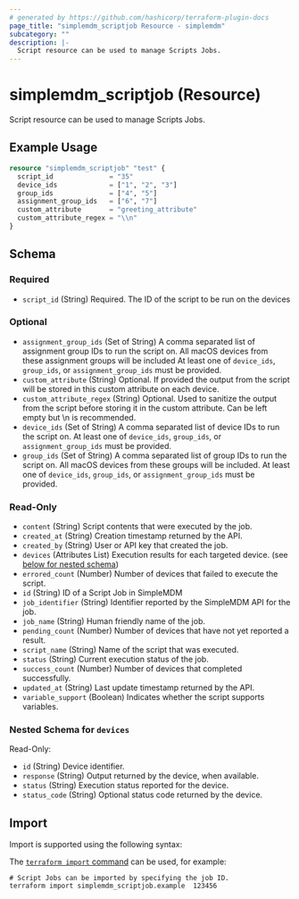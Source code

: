 ```yaml
---
# generated by https://github.com/hashicorp/terraform-plugin-docs
page_title: "simplemdm_scriptjob Resource - simplemdm"
subcategory: ""
description: |-
  Script resource can be used to manage Scripts Jobs.
---
```


# simplemdm_scriptjob (Resource)

Script resource can be used to manage Scripts Jobs.

## Example Usage

```terraform
resource "simplemdm_scriptjob" "test" {
  script_id              = "35"
  device_ids             = ["1", "2", "3"]
  group_ids              = ["4", "5"]
  assignment_group_ids   = ["6", "7"]
  custom_attribute       = "greeting_attribute"
  custom_attribute_regex = "\\n"
}
```

<!-- schema generated by tfplugindocs -->
## Schema

### Required

- `script_id` (String) Required. The ID of the script to be run on the devices

### Optional

- `assignment_group_ids` (Set of String) A comma separated list of assignment group IDs to run the script on. All macOS devices from these assignment groups will be included At least one of `device_ids`, `group_ids`, or `assignment_group_ids` must be provided.
- `custom_attribute` (String) Optional. If provided the output from the script will be stored in this custom attribute on each device.
- `custom_attribute_regex` (String) Optional. Used to sanitize the output from the script before storing it in the custom attribute. Can be left empty but \n is recommended.
- `device_ids` (Set of String) A comma separated list of device IDs to run the script on. At least one of `device_ids`, `group_ids`, or `assignment_group_ids` must be provided.
- `group_ids` (Set of String) A comma separated list of group IDs to run the script on. All macOS devices from these groups will be included. At least one of `device_ids`, `group_ids`, or `assignment_group_ids` must be provided.

### Read-Only

- `content` (String) Script contents that were executed by the job.
- `created_at` (String) Creation timestamp returned by the API.
- `created_by` (String) User or API key that created the job.
- `devices` (Attributes List) Execution results for each targeted device. (see [below for nested schema](#nestedatt--devices))
- `errored_count` (Number) Number of devices that failed to execute the script.
- `id` (String) ID of a Script Job in SimpleMDM
- `job_identifier` (String) Identifier reported by the SimpleMDM API for the job.
- `job_name` (String) Human friendly name of the job.
- `pending_count` (Number) Number of devices that have not yet reported a result.
- `script_name` (String) Name of the script that was executed.
- `status` (String) Current execution status of the job.
- `success_count` (Number) Number of devices that completed successfully.
- `updated_at` (String) Last update timestamp returned by the API.
- `variable_support` (Boolean) Indicates whether the script supports variables.

<a id="nestedatt--devices"></a>
### Nested Schema for `devices`

Read-Only:

- `id` (String) Device identifier.
- `response` (String) Output returned by the device, when available.
- `status` (String) Execution status reported for the device.
- `status_code` (String) Optional status code returned by the device.

## Import

Import is supported using the following syntax:

The [`terraform import` command](https://developer.hashicorp.com/terraform/cli/commands/import) can be used, for example:

```shell
# Script Jobs can be imported by specifying the job ID.
terraform import simplemdm_scriptjob.example  123456
```
